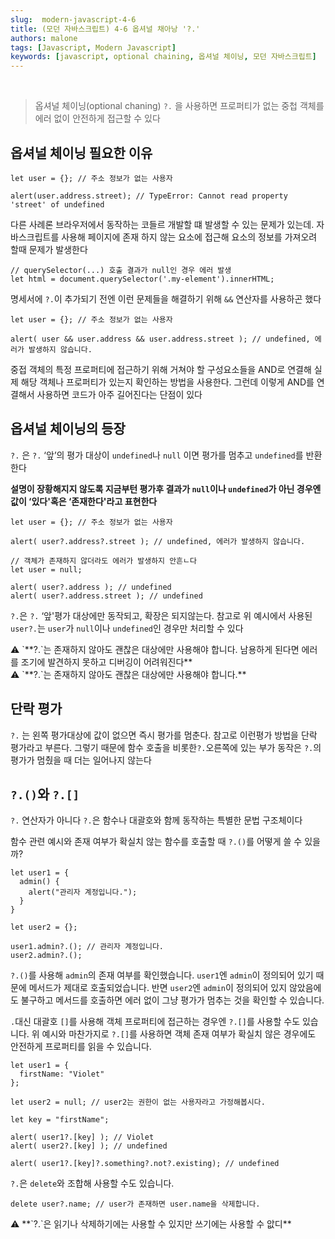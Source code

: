 ```yaml
---
slug:  modern-javascript-4-6
title: (모던 자바스크립트) 4-6 옵셔널 채아낭 '?.'
authors: malone
tags: [Javascript, Modern Javascript]
keywords: [javascript, optional chaining, 옵셔널 체이닝, 모던 자바스크립트]
---
```

<br/>

> 옵셔널 체이닝(optional chaning) `?.` 을 사용하면 프로퍼티가 없는 중첩 객체를 에러 없이 안전하게 접근할 수 있다
> 

## 옵셔널 체이닝 필요한 이유

```tsx
let user = {}; // 주소 정보가 없는 사용자

alert(user.address.street); // TypeError: Cannot read property 'street' of undefined
```

다른 사례론 브라우저에서 동작하는 코들르 개발할 떄 발생할 수 있는 문제가 있는데. 자바스크립트를 사용해 페이지에 존재 하지 않는 요소에 접근해 요소의 정보를 가져오려 할때 문제가 발생한다

```tsx
// querySelector(...) 호출 결과가 null인 경우 에러 발생
let html = document.querySelector('.my-element').innerHTML;
```

명세서에 `?.`이 추가되기 전엔 이런 문제들을 해결하기 위해 `&&` 연산자를 사용하곤 했다

```tsx
let user = {}; // 주소 정보가 없는 사용자

alert( user && user.address && user.address.street ); // undefined, 에러가 발생하지 않습니다.
```

중접 객체의 특정 프로퍼티에 접근하기 위해 거쳐야 할 구성요소들을 AND로 연결해 실제 해당 객체나 프로퍼티가 있는지 확인하는 방법을 사용한다. 그런데 이렇게 AND를 연결해서 사용하면 코드가 아주 길어진다는 단점이 있다

## 옵셔널 체이닝의 등장

`?.` 은 `?.` ‘앞’의 평가 대상이 `undefined`나 `null` 이면 평가를 멈추고 `undefined`를 반환한다

**설명이 장황해지지 않도록 지금부턴 평가후 결과가 `null`이나 `undefined`가 아닌 경우엔 값이 ‘있다'혹은 ‘존재한다'라고 표현한다**

```tsx
let user = {}; // 주소 정보가 없는 사용자

alert( user?.address?.street ); // undefined, 에러가 발생하지 않습니다.

// 객체가 존재하지 않더라도 에러가 발생하지 안흔ㄴ다
let user = null;

alert( user?.address ); // undefined
alert( user?.address.street ); // undefined
```

`?.`은 `?.` ‘앞'평가 대상에만 동작되고, 확장은 되지않는다. 참고로 위 예시에서 사용된 `user?.`는 `user`가 `null`이나 `undefined`인 경우만 처리할 수 있다

<aside>
⚠️ `**?.`는 존재하지 않아도 괜찮은 대상에만 사용해야 합니다. 남용하게 된다면 에러를 조기에 발견하지 못하고 디버깅이 어려워진다**

</aside>

<aside>
⚠️ `**?.`는 존재하지 않아도 괜찮은 대상에만 사용해야 합니다.**

</aside>

## 단락 평가

`?.` 는 왼쪽 평가대상에 값이 없으면 즉시 평가를 멈춘다. 참고로 이런평가 방법을 단락 평가라고 부른다. 그렇기 때문에 함수 호출을 비롯한`?.`오른쪽에 있는 부가 동작은 `?.`의 평가가 멈췄을 때 더는 일어나지 않는다

## `?.()`와 `?.[]`

`?.` 연산자가 아니다 `?.`은 함수나 대괄호와 함께 동작하는 특별한 문법 구조체이다

함수 관련 예시와 존재 여부가 확실치 않는 함수를 호출할 때 `?.()`를 어떻게 쓸 수 있을까?

```tsx
let user1 = {
  admin() {
    alert("관리자 계정입니다.");
  }
}

let user2 = {};

user1.admin?.(); // 관리자 계정입니다.
user2.admin?.();
```

`?.()`를 사용해 `admin`의 존재 여부를 확인했습니다. `user1`엔 `admin`이 정의되어 있기 때문에 메서드가 제대로 호출되었습니다. 반면 `user2`엔 `admin`이 정의되어 있지 않았음에도 불구하고 메서드를 호출하면 에러 없이 그냥 평가가 멈추는 것을 확인할 수 있습니다.

`.`대신 대괄호 `[]`를 사용해 객체 프로퍼티에 접근하는 경우엔 `?.[]`를 사용할 수도 있습니다. 위 예시와 마찬가지로 `?.[]`를 사용하면 객체 존재 여부가 확실치 않은 경우에도 안전하게 프로퍼티를 읽을 수 있습니다.

```tsx
let user1 = {
  firstName: "Violet"
};

let user2 = null; // user2는 권한이 없는 사용자라고 가정해봅시다.

let key = "firstName";

alert( user1?.[key] ); // Violet
alert( user2?.[key] ); // undefined

alert( user1?.[key]?.something?.not?.existing); // undefined
```

`?.`은 `delete`와 조합해 사용할 수도 있습니다.

```tsx
delete user?.name; // user가 존재하면 user.name을 삭제합니다.
```

<aside>
⚠️ **`?.`은 읽기나 삭제하기에는 사용할 수 있지만 쓰기에는 사용할 수 앖디**

</aside>

